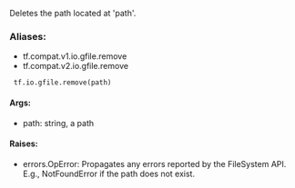 Deletes the path located at 'path'.
### Aliases:
- tf.compat.v1.io.gfile.remove
- tf.compat.v2.io.gfile.remove

```
 tf.io.gfile.remove(path)
```
#### Args:
- path: string, a path
#### Raises:
- errors.OpError: Propagates any errors reported by the FileSystem API. E.g., NotFoundError if the path does not exist.
